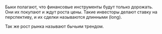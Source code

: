 Быки полагают, что финансовые инструменты будут только дорожать. Они их покупают и ждут роста цены. Такие инвесторы делают ставку на перспективу, и их сделки называются длинными (long).

Так же рост рынка называют бычьим трендом. 